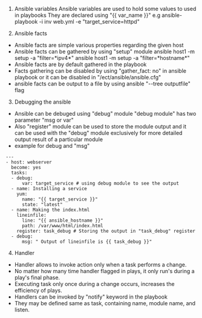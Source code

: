 1. Ansible variables
Ansible variables are used to hold some values to used in 
playbooks
They are declared using "{{ var_name }}"
e.g 
ansible-playbook -i inv web.yml -e "target_service=httpd"

2. Ansible facts
* Ansible facts are simple various properties regarding the 
given host
* Ansible facts can be gathered by using "setup" module
ansible host1 -m setup -a "filter=\*ipv4\*"
ansible host1 -m setup -a "filter=\*hostname\*"
* Ansible facts are by default gathered in the playbook
* Facts gathering can be disabled by using "gather_fact: no" in 
  ansible playbook or it can be disabled in "/ect/ansible/ansible.cfg"
* ansible facts can be output to a file by using ansible
	"--tree outputfile" flag 

3. Debugging the ansible
* Ansible can be debuged using "debug" module
  "debug module" has two parameter "msg or var"
* Also "register" module can be used to store the module output 
  and it can be used with the "debug" module  exclusively for 
  more detailed output result of a particular module
* example for debug and "msg"
```
--- 
- host: webserver
  become: yes
  tasks:
  - debug:
      var: target_service # using debug module to see the output 
  - name: Installing a service
    yum: 
      name: "{{ target_service }}"
      state: "latest"
  - name: Making the index.html
    lineinfile: 
	  line: "{{ ansible_hostname }}"
	  path: /var/www/html/index.html
	register: task_debug # Storing the output in "task_debug" register
  - debug:
      msg: " Output of lineinfile is {{ task_debug }}" 
```
4. Handler
* Handler allows to invoke action only when a task performs
  a change.
* No matter how many time handler flagged in plays, it only run's
  during a play's final phase.
* Executing task only once during a change occurs, increases the
  efficiency of plays.
* Handlers can be invoked by "notify" keyword in the playbook
* They may be defined same as task, containing name, module name,
   and listen. 






